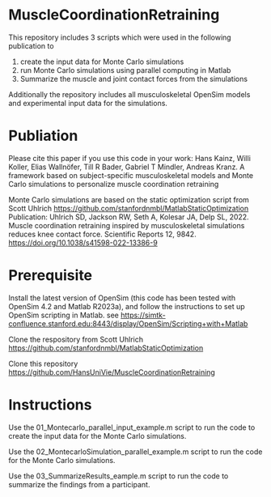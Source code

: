 # MuscleCoordinationRetraining

This repository includes 3 scripts which were used in the following publication to 
1) create the input data for Monte Carlo simulations
2) run Monte Carlo simulations using parallel computing in Matlab
3) Summarize the muscle and joint contact forces from the simulations

Additionally the repository includes all musculoskeletal OpenSim models and experimental input data for the simulations.

# Publiation

Please cite this paper if you use this code in your work:
Hans Kainz, Willi Koller, Elias Wallnöfer, Till R Bader, Gabriel T Mindler, Andreas Kranz. A framework based on subject-specific musculoskeletal models and Monte Carlo simulations to personalize muscle coordination retraining

Monte Carlo simulations are based on the static optimization script from Scott Uhlrich https://github.com/stanfordnmbl/MatlabStaticOptimization
Publication: Uhlrich SD, Jackson RW, Seth A, Kolesar JA, Delp SL, 2022. Muscle coordination retraining inspired by musculoskeletal simulations reduces knee contact force. Scientific Reports 12, 9842. https://doi.org/10.1038/s41598-022-13386-9

# Prerequisite

Install the latest version of OpenSim (this code has been tested with OpenSim 4.2 and Matlab R2023a), and follow the instructions to set up OpenSim scripting in Matlab.
see https://simtk-confluence.stanford.edu:8443/display/OpenSim/Scripting+with+Matlab 

Clone the respository from Scott Uhlrich https://github.com/stanfordnmbl/MatlabStaticOptimization

Clone this repository https://github.com/HansUniVie/MuscleCoordinationRetraining

# Instructions

Use the 01_Montecarlo_parallel_input_example.m script to run the code to create the input data for the Monte Carlo simulations.

Use the 02_MontecarloSimulation_parallel_example.m script to run the code for the Monte Carlo simulations.

Use the 03_SummarizeResults_eample.m script to run the code to summarize the findings from a participant.
